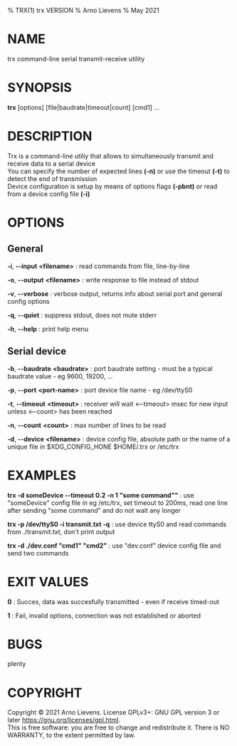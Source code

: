 % TRX(1) trx VERSION
% Arno Lievens
% May 2021

# NAME
trx command-line serial transmit-receive utility

# SYNOPSIS
**trx** \[options\] \[file|baudrate|timeout|count\] \[cmd1\] ...

# DESCRIPTION
Trx is a command-line utiliy that allows to simultaneously transmit and receive data to a serial device\
You can specify the number of expected lines **(-n)** or use the timeout **(-t)** to detect the end of transmission\
Device configuration is setup by means of options flags **(-pbnt)** or read from a device config file **(-i)**

# OPTIONS

## General

**-i**, **\--input** **\<filename\>**
: read commands from file, line-by-line

**-o**, **\--output** **\<filename\>**
: write response to file instead of stdout

**-v**, **\--verbose**
: verbose output, returns info about serial port and general config options

**-q**, **\--quiet**
: suppress stdout, does not mute stderr

**-h**, **\--help**
: print help menu

## Serial device

**-b**, **\--baudrate** **\<baudrate\>**
: port baudrate setting - must be a typical baudrate value - eg 9600, 19200, ...

**-p**, **\--port** **\<port-name\>**
: port device file name - eg /dev/ttyS0

**-t**, **\--timeout** **\<timeout\>**
: receiver will wait <--timeout> msec for new input unless <--count> has been reached

**-n**, **\--count** **\<count\>**
: max number of lines to be read

**-d**, **\--device** **\<filename\>**
: device config file, absolute path or the name of a unique file in $XDG\_CONFIG\_HONE $HOME/.trx or /etc/trx

# EXAMPLES
**trx -d someDevice --timeout 0.2 -n 1 \"some command"\"**
: use \"someDevice\" config file in eg /etc/trx, set timeout to 200ms, read one line after sending "some command" and do not wait any longer

**trx -p /dev/ttyS0 -i transmit.txt -q**
: use device ttyS0 and read commands from ./transmit.txt, don't print output

**trx -d ./dev.conf \"cmd1\" \"cmd2\"**
: use \"dev.conf\" device config file and send two commands

# EXIT VALUES
**0**
: Succes, data was succesfully transmitted - even if receive timed-out

**1**
: Fail, invalid options, connection was not established or aborted

# BUGS
plenty

# COPYRIGHT
Copyright  © 2021 Arno Lievens. License GPLv3+: GNU GPL version 3 or later <https://gnu.org/licenses/gpl.html>.\
This is free software: you are free to change and redistribute it.  There  is  NO
WARRANTY, to the extent permitted by law.
